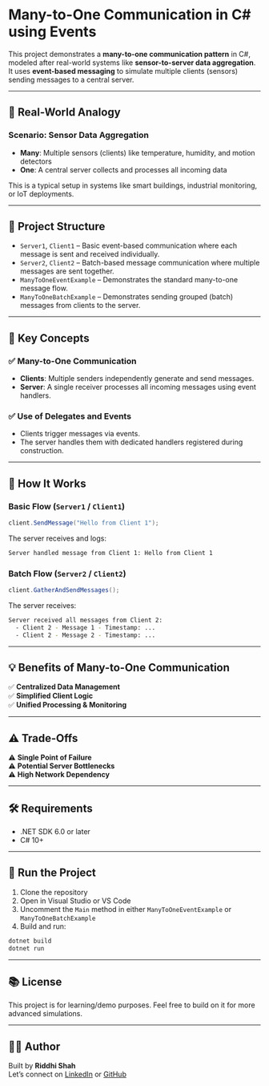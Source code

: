 # Many-to-One Communication in C# using Events

This project demonstrates a **many-to-one communication pattern** in C#, modeled after real-world systems like **sensor-to-server data aggregation**. It uses **event-based messaging** to simulate multiple clients (sensors) sending messages to a central server.

---

## 📘 Real-World Analogy

### **Scenario: Sensor Data Aggregation**
- **Many**: Multiple sensors (clients) like temperature, humidity, and motion detectors
- **One**: A central server collects and processes all incoming data

This is a typical setup in systems like smart buildings, industrial monitoring, or IoT deployments.

---

## 🔧 Project Structure

- `Server1`, `Client1` – Basic event-based communication where each message is sent and received individually.
- `Server2`, `Client2` – Batch-based message communication where multiple messages are sent together.
- `ManyToOneEventExample` – Demonstrates the standard many-to-one message flow.
- `ManyToOneBatchExample` – Demonstrates sending grouped (batch) messages from clients to the server.

---

## 🧠 Key Concepts

### ✅ Many-to-One Communication
- **Clients**: Multiple senders independently generate and send messages.
- **Server**: A single receiver processes all incoming messages using event handlers.

### ✅ Use of Delegates and Events
- Clients trigger messages via events.
- The server handles them with dedicated handlers registered during construction.

---

## 🚀 How It Works

### Basic Flow (`Server1` / `Client1`)
```csharp
client.SendMessage("Hello from Client 1");
```
The server receives and logs:
```bash
Server handled message from Client 1: Hello from Client 1
```

### Batch Flow (`Server2` / `Client2`)
```csharp
client.GatherAndSendMessages();
```
The server receives:
```bash
Server received all messages from Client 2:
  - Client 2 - Message 1 - Timestamp: ...
  - Client 2 - Message 2 - Timestamp: ...
```

---

## 💡 Benefits of Many-to-One Communication

✅ **Centralized Data Management**  
✅ **Simplified Client Logic**  
✅ **Unified Processing & Monitoring**

---

## ⚠️ Trade-Offs

⚠️ **Single Point of Failure**  
⚠️ **Potential Server Bottlenecks**  
⚠️ **High Network Dependency**

---

## 🛠 Requirements

- .NET SDK 6.0 or later
- C# 10+

---

## 📁 Run the Project

1. Clone the repository
2. Open in Visual Studio or VS Code
3. Uncomment the `Main` method in either `ManyToOneEventExample` or `ManyToOneBatchExample`
4. Build and run:

```bash
dotnet build
dotnet run
```

---

## 📚 License

This project is for learning/demo purposes. Feel free to build on it for more advanced simulations.

---

## 👩‍💻 Author

Built by **Riddhi Shah**  
Let’s connect on [LinkedIn](https://www.linkedin.com/riddhishah65) or [GitHub](https://github.com/)

